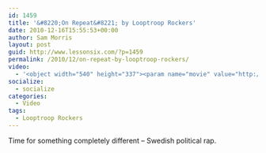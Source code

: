 ```yaml
---
id: 1459
title: '&#8220;On Repeat&#8221; by Looptroop Rockers'
date: 2010-12-16T15:55:53+00:00
author: Sam Morris
layout: post
guid: http://www.lessonsix.com/?p=1459
permalink: /2010/12/on-repeat-by-looptroop-rockers/
video:
  - '<object width="540" height="337"><param name="movie" value="http://www.youtube.com/v/6-9srDRQ44s?fs=1&hl=en_GB"></param><param name="allowFullScreen" value="true"></param><param name="allowscriptaccess" value="always"></param><embed src="http://www.youtube.com/v/6-9srDRQ44s?fs=1&hl=en_GB" type="application/x-shockwave-flash" width="540" height="337" allowscriptaccess="always" allowfullscreen="true"></embed></object>'
socialize:
  - socialize
categories:
  - Video
tags:
  - Looptroop Rockers
---
```

Time for something completely different &#8211; Swedish political rap.